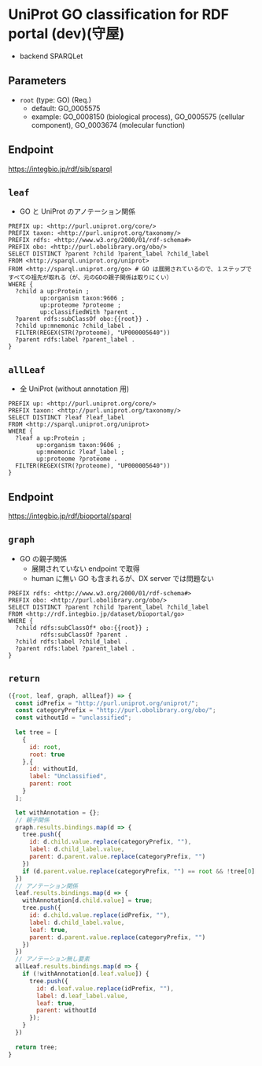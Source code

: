 # UniProt GO classification for RDF portal (dev)(守屋)

- backend SPARQLet

## Parameters

* `root` (type: GO) (Req.)
  * default: GO_0005575
  * example: GO_0008150 (biological process), GO_0005575 (cellular component), GO_0003674 (molecular function)

## Endpoint
 https://integbio.jp/rdf/sib/sparql

## `leaf`
- GO と UniProt のアノテーション関係
```sparql
PREFIX up: <http://purl.uniprot.org/core/>
PREFIX taxon: <http://purl.uniprot.org/taxonomy/>
PREFIX rdfs: <http://www.w3.org/2000/01/rdf-schema#>
PREFIX obo: <http://purl.obolibrary.org/obo/>
SELECT DISTINCT ?parent ?child ?parent_label ?child_label
FROM <http://sparql.uniprot.org/uniprot>
FROM <http://sparql.uniprot.org/go> # GO は展開されているので、１ステップですべての祖先が取れる（が、元のGOの親子関係は取りにくい）
WHERE {
  ?child a up:Protein ;
         up:organism taxon:9606 ;
         up:proteome ?proteome ;
         up:classifiedWith ?parent .
  ?parent rdfs:subClassOf obo:{{root}} .
  ?child up:mnemonic ?child_label .
  FILTER(REGEX(STR(?proteome), "UP000005640"))
  ?parent rdfs:label ?parent_label .
}
```

## `allLeaf`
- 全 UniProt (without annotation 用)
```sparql
PREFIX up: <http://purl.uniprot.org/core/>
PREFIX taxon: <http://purl.uniprot.org/taxonomy/>
SELECT DISTINCT ?leaf ?leaf_label
FROM <http://sparql.uniprot.org/uniprot>
WHERE {
  ?leaf a up:Protein ;
        up:organism taxon:9606 ;
        up:mnemonic ?leaf_label ;
        up:proteome ?proteome .
  FILTER(REGEX(STR(?proteome), "UP000005640"))
}
```

## Endpoint
https://integbio.jp/rdf/bioportal/sparql
 
## `graph`
- GO の親子関係
  - 展開されていない endpoint で取得
  - human に無い GO も含まれるが、DX server では問題ない
```sparql
PREFIX rdfs: <http://www.w3.org/2000/01/rdf-schema#>
PREFIX obo: <http://purl.obolibrary.org/obo/>
SELECT DISTINCT ?parent ?child ?parent_label ?child_label
FROM <http://rdf.integbio.jp/dataset/bioportal/go>
WHERE {
  ?child rdfs:subClassOf* obo:{{root}} ;
         rdfs:subClassOf ?parent .
  ?child rdfs:label ?child_label .
  ?parent rdfs:label ?parent_label .
}
```

## `return`
```javascript
({root, leaf, graph, allLeaf}) => {
  const idPrefix = "http://purl.uniprot.org/uniprot/";
  const categoryPrefix = "http://purl.obolibrary.org/obo/";
  const withoutId = "unclassified";
  
  let tree = [
    {
      id: root,
      root: true
    },{
      id: withoutId,
      label: "Unclassified",
      parent: root
    }
  ];

  let withAnnotation = {};
  // 親子関係
  graph.results.bindings.map(d => {
    tree.push({
      id: d.child.value.replace(categoryPrefix, ""),
      label: d.child_label.value,
      parent: d.parent.value.replace(categoryPrefix, "")
    })
    if (d.parent.value.replace(categoryPrefix, "") == root && !tree[0].label) tree[0].label = d.parent_label.value; // root の label 挿入
  })
  // アノテーション関係
  leaf.results.bindings.map(d => {
    withAnnotation[d.child.value] = true;
    tree.push({
      id: d.child.value.replace(idPrefix, ""),
      label: d.child_label.value,
      leaf: true,
      parent: d.parent.value.replace(categoryPrefix, "")
    })
  })
  // アノテーション無し要素
  allLeaf.results.bindings.map(d => {
    if (!withAnnotation[d.leaf.value]) {
      tree.push({
        id: d.leaf.value.replace(idPrefix, ""),
        label: d.leaf_label.value,
        leaf: true,
        parent: withoutId
      });
    }
  })
  
  return tree;	
}
```
